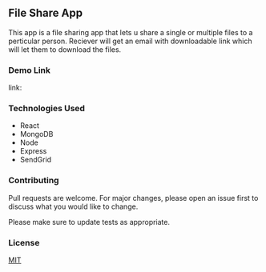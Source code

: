 ## File Share App

This app is a file sharing app that lets u share a single or multiple files to a perticular person. Reciever will get an email with downloadable link which will let them to download the files.

### Demo Link

link: []()

### Technologies Used

* React
* MongoDB
* Node
* Express
* SendGrid

### Contributing
Pull requests are welcome. For major changes, please open an issue first to discuss what you would like to change.

Please make sure to update tests as appropriate.

### License
[MIT](https://choosealicense.com/licenses/mit/)

